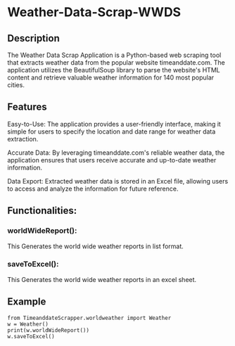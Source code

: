# Weather-Data-Scrap-WWDS

## Description
The Weather Data Scrap Application is a Python-based web scraping tool that extracts weather data from the popular website timeanddate.com. The application utilizes the BeautifulSoup library to parse the website's HTML content and retrieve valuable weather information for 140 most popular cities.

## Features
Easy-to-Use: The application provides a user-friendly interface, making it simple for users to specify the location and date range for weather data extraction.

Accurate Data: By leveraging timeanddate.com's reliable weather data, the application ensures that users receive accurate and up-to-date weather information.

Data Export: Extracted weather data is stored in an Excel file, allowing users to access and analyze the information for future reference.

## Functionalities:
### worldWideReport(): 
This Generates the world wide weather reports in list format.

### saveToExcel(): 
This Generates the world wide weather reports in an excel sheet.

## Example

    from TimeanddateScrapper.worldweather import Weather
    w = Weather()
    print(w.worldWideReport())
    w.saveToExcel()
